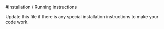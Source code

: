 #Installation / Running instructions

Update this file if there is any special installation instructions to make your code work.